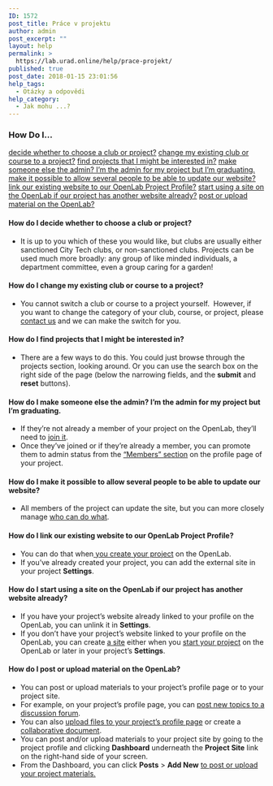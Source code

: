 ```yaml
---
ID: 1572
post_title: Práce v projektu
author: admin
post_excerpt: ""
layout: help
permalink: >
  https://lab.urad.online/help/prace-projekt/
published: true
post_date: 2018-01-15 23:01:56
help_tags:
  - Otázky a odpovědi
help_category:
  - Jak mohu ...?
---
```

<h3>How Do I…</h3>
<a href="https://lab.urad.online/help/work-in-a-project/#clubproject">decide whether to choose a club or project?</a>
<a href="https://lab.urad.online/help/work-in-a-project/#change2project">change my existing club or course to a project?</a>
<a href="https://lab.urad.online/help/work-in-a-project/#findprojects">find projects that I might be interested in?</a>
<a href="https://lab.urad.online/help/work-in-a-project/#changeadmins">make someone else the admin? I’m the admin for my project but I’m graduating.</a>
<a href="https://lab.urad.online/help/work-in-a-project/#multipleadmins">make it possible to allow several people to be able to update our website?</a>
<a href="https://lab.urad.online/help/work-in-a-project/#linksite">link our existing website to our OpenLab Project Profile?</a>
<a href="https://lab.urad.online/help/work-in-a-project/#newsite">start using a site on the OpenLab if our project has another website already?</a>
<a href="https://lab.urad.online/help/work-in-a-project/#post">post or upload material on the OpenLab?</a><a name="clubproject"></a>
<h4>How do I decide whether to choose a club or project?</h4>
<ul>
 	<li>It is up to you which of these you would like, but clubs are usually either sanctioned City Tech clubs, or non-sanctioned clubs. Projects can be used much more broadly: any group of like minded individuals, a department committee, even a group caring for a garden!<a name="change2project"></a></li>
</ul>
<h4>How do I change my existing club or course to a project?</h4>
<ul>
 	<li>You cannot switch a club or course to a project yourself.  However, if you want to change the category of your club, course, or project, please <a href="https://lab.urad.online/help/contact-us">contact us</a> and we can make the switch for you.<a name="findprojects"></a></li>
</ul>
<h4>How do I find projects that I might be interested in?</h4>
<ul>
 	<li>There are a few ways to do this. You could just browse through the projects section, looking around. Or you can use the search box on the right side of the page (below the narrowing fields, and the <strong>submit</strong> and <strong>reset</strong> buttons).<a name="changeadmins"></a></li>
</ul>
<h4>How do I make someone else the admin? I’m the admin for my project but I’m graduating.</h4>
<ul>
 	<li>If they’re not already a member of your project on the OpenLab, they’ll need to <a href="https://lab.urad.online/help/joining-a-club/">join it</a>.</li>
 	<li>Once they’ve joined or if they’re already a member, you can promote them to admin status from the <a href="https://lab.urad.online/help/managing-membership-of-a-course-project-or-club-2/">“Members” section</a> on the profile page of your project.<a name="multipleadmins"></a></li>
</ul>
<h4>How do I make it possible to allow several people to be able to update our website?</h4>
<ul>
 	<li>All members of the project can update the site, but you can more closely manage <a href="https://lab.urad.online/help/managing-users-on-your-site/">who can do what</a>.<a name="linksite"></a></li>
</ul>
<h4>How do I link our existing website to our OpenLab Project Profile?</h4>
<ul>
 	<li>You can do that when<a href="https://lab.urad.online/help/who-can-build-a-site/"> you create your project</a> on the OpenLab.</li>
 	<li>If you’ve already created your project, you can add the external site in your project <strong>Settings</strong>.<a name="newsite"></a></li>
</ul>
<h4>How do I start using a site on the OpenLab if our project has another website already?</h4>
<ul>
 	<li>If you have your project’s website already linked to your profile on the OpenLab, you can unlink it in <strong>Settings</strong>.</li>
 	<li>If you don’t have your project’s website linked to your profile on the OpenLab, you can create <a href="https://lab.urad.online/help/what-is-a-site-on-a-course-project-or-club/">a site</a> either when you <a href="https://lab.urad.online/help/what-is-a-site-on-a-course-project-or-club/">start your project</a> on the OpenLab or later in your project’s <strong>Settings</strong>.<a name="post"></a></li>
</ul>
<h4>How do I post or upload material on the OpenLab?</h4>
<ul>
 	<li>You can post or upload materials to your project’s profile page or to your project site.</li>
 	<li>For example, on your project’s profile page, you can <a href="https://lab.urad.online/help/discussion-forums/">post new topics to a discussion forum</a>.</li>
 	<li>You can also <a href="https://lab.urad.online/help/using-files/">upload files to your project’s profile page</a> or create a <a href="https://lab.urad.online/help/using-docs/">collaborative document</a>.</li>
 	<li>You can post and/or upload materials to your project site by going to the project profile and clicking <strong>Dashboard</strong> underneath the <strong>Project Site</strong> link on the right-hand side of your screen.</li>
 	<li>From the Dashboard, you can click <strong>Posts</strong> &gt; <strong>Add New</strong> <a href="https://lab.urad.online/help/writing-a-post/">to post or upload your project materials.</a></li>
</ul>